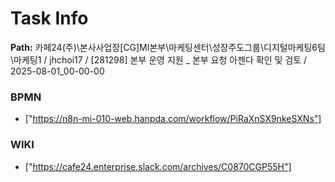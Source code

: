 # Task Info

**Path:** 카페24(주)\본사사업장\[CG]MI본부\마케팅센터\성장주도그룹\디지털마케팅6팀\마케팅1 / jhchoi17 / [281298] 본부 운영 지원 _ 본부 요청 아젠다 확인 및 검토 / 2025-08-01_00-00-00

### BPMN
- ["https://n8n-mi-010-web.hanpda.com/workflow/PiRaXnSX9nkeSXNs"]

### WIKI
- ["https://cafe24.enterprise.slack.com/archives/C0870CGP55H"]

